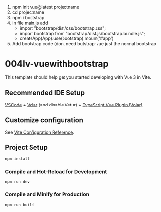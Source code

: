1. npm init vue@latest projectname
2. cd projectname
3. npm i bootstrap
4. in file main.js add
   - import "bootstrap/dist/css/bootstrap.css";
   - import bootstrap from "bootstrap/dist/js/bootstrap.bundle.js";
   - createApp(App).use(bootstrap).mount('#app')
5. Add bootstrap code (dont need butstrap-vue just the normal bootstrap

# 004lv-vuewithbootstrap

This template should help get you started developing with Vue 3 in Vite.

## Recommended IDE Setup

[VSCode](https://code.visualstudio.com/) + [Volar](https://marketplace.visualstudio.com/items?itemName=Vue.volar) (and disable Vetur) + [TypeScript Vue Plugin (Volar)](https://marketplace.visualstudio.com/items?itemName=Vue.vscode-typescript-vue-plugin).

## Customize configuration

See [Vite Configuration Reference](https://vitejs.dev/config/).

## Project Setup

```sh
npm install
```

### Compile and Hot-Reload for Development

```sh
npm run dev
```

### Compile and Minify for Production

```sh
npm run build
```
